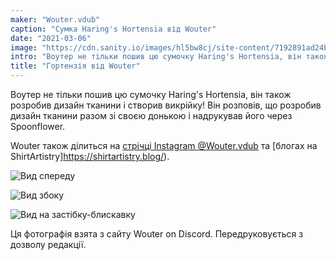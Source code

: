```yaml
---
maker: "Wouter.vdub"
caption: "Сумка Haring's Hortensia від Wouter"
date: "2021-03-06"
image: "https://cdn.sanity.io/images/hl5bw8cj/site-content/7192891ad24b1dc1ccb1a4093dc70e3678bb65c7-661x612.jpg"
intro: "Воутер не тільки пошив цю сумочку Haring's Hortensia, він також розробив дизайн тканини і створив викрійку! Він розповів, що розробив дизайн тканини разом зі своєю донькою і надрукував його через Spoonflower."
title: "Гортензія від Wouter"
---
```


Воутер не тільки пошив цю сумочку Haring's Hortensia, він також розробив дизайн тканини і створив викрійку! Він розповів, що розробив дизайн тканини разом зі своєю донькою і надрукував його через Spoonflower.

Wouter також ділиться на [стрічці Instagram @Wouter.vdub](https://www.instagram.com/Wouter.vdub/) та [блогах на ShirtArtistry]https://shirtartistry.blog/).

![Вид спереду](https://posts.freesewing.org/uploads/hortensia_by_wouter_hortensia2_ec8a517447.jpg "Вид спереду")

![Вид збоку](https://posts.freesewing.org/uploads/hortensia_by_wouter_hortensia3_9946bc8cde.jpg)

![Вид на застібку-блискавку](https://posts.freesewing.org/uploads/hortensia_by_wouter_hortensia4_39f92d992c.jpg)

<Note>

Ця фотографія взята з сайту Wouter on Discord. Передруковується з дозволу редакції.

</Note>
